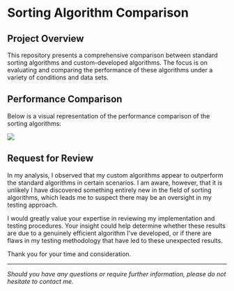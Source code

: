# Sorting Algorithm Comparison

## Project Overview
This repository presents a comprehensive comparison between standard sorting algorithms and custom-developed algorithms. The focus is on evaluating and comparing the performance of these algorithms under a variety of conditions and data sets.

## Performance Comparison
Below is a visual representation of the performance comparison of the sorting algorithms:

![](Figure1.png)

## Request for Review
In my analysis, I observed that my custom algorithms appear to outperform the standard algorithms in certain scenarios. I am aware, however, that it is unlikely I have discovered something entirely new in the field of sorting algorithms, which leads me to suspect there may be an oversight in my testing approach.

I would greatly value your expertise in reviewing my implementation and testing procedures. Your insight could help determine whether these results are due to a genuinely efficient algorithm I've developed, or if there are flaws in my testing methodology that have led to these unexpected results.

Thank you for your time and consideration.

---

*Should you have any questions or require further information, please do not hesitate to contact me.*
